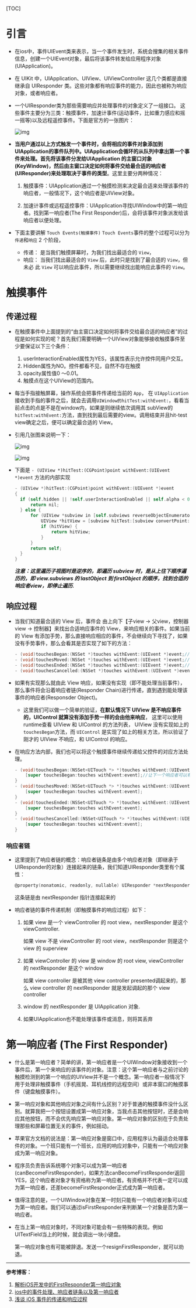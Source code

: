 [TOC]
# 引言

- 在ios中，事件UIEvent类来表示，当一个事件发生时，系统会搜集的相关事件信息，创建一个UIEvent对象，最后将该事件转发给应用程序对象(UIApplication)。

- 在 UIKit 中，UIApplication、UIView、UIViewController 这几个类都是直接继承自 UIResponder 类。这些对象都有响应事件的能力，因此也被称为响应对象，或者响应者。

- 一个UIResponder类为那些需要响应并处理事件的对象定义了一组接口。
  这些事件主要分为三类：触摸事件，加速计事件(运动事件，比如重力感应和摇一摇等)以及远程遥控事件。下面是官方的一张图片：

  ![img](https://images2015.cnblogs.com/blog/277577/201509/277577-20150925160114115-1117691710.png)

- **当用户通过以上方式触发一个事件时，会将相应的事件对象添加到UIApplication的事件队列中。UIApplication会循环的从队列中拿出第一个事件来处理。首先将该事件分发给UIApplication 的主窗口对象(KeyWindow)，然后由主窗口决定如何将事件交给最合适的响应者(UIResponder)来处理取决于事件的类型**。这里主要分两种情况：

  1. 触摸事件：UIApplication通过一个触摸检测来决定最合适来处理该事件的响应者，一般情况下，这个响应者是UIView对象。

  2. 加速计事件或远程遥控事件：UIApplication寻找UIWindow中的第一响应者。找到第一响应者(The First Responder)后，会将该事件对象派发给该响应者以便处理。

- 下面主要讲解 `Touch Events(触摸事件)` `Touch Events`事件的整个过程可以分为 `传递`和`响应` 2 个阶段，
  
  - 传递： 是当我们触摸屏幕时，为我们找出最适合的 `View`，
  - 响应： 当我们找出最适合的 `View` 后，此时只是找到了最合适的 `View`，但未必 此 `View` 可以响应此事件，所以需要继续找出能响应此事件的 `View`。

# 触摸事件

## 传递过程

- 在触摸事件中上面提到的“由主窗口决定如何将事件交给最合适的响应者”的过程是如何实现的呢？首先我们需要明确一个UIView对象能够接收触摸事件至少要保证以下三个条件：

  1. userInteractionEnabled属性为YES，该属性表示允许控件同用户交互。
	2. Hidden属性为NO。控件都看不见，自然不存在触摸
  3. opacity属性值0 ～0.01。
	4. 触摸点在这个UIView的范围内。

- 每当手指接触屏幕，操作系统会把事件传递给当前的 `App`， 在 `UIApplication`接收到手指的事件之后，就会去调用`UIWindow的hitTest:withEvent:`，看看当前点击的点是不是在window内，如果是则继续依次调用其 subView的`hitTest:withEvent:`方法，直到找到最后需要的view。调用结束并且hit-test view确定之后，便可以确定最合适的 View。

- 引用几张图来说明一下：

  ![img](https://user-gold-cdn.xitu.io/2018/8/1/164f4056fb4e4614?w=1258&h=601&f=png&s=78449)

  ![img](https://user-gold-cdn.xitu.io/2018/8/1/164f4056fb573c0d?w=1258&h=601&f=png&s=119853)

- 下面是 `- (UIView *)hitTest:(CGPoint)point withEvent:(UIEvent *)event` 方法的内部实现
	```objective-c
	- (UIView *)hitTest:(CGPoint)point withEvent:(UIEvent *)event
  {
      if (self.hidden || !self.userInteractionEnabled || self.alpha < 0.01 || ![self pointInside:point withEvent:event] || ![self _isAnimatedUserInteractionEnabled]) {
          return nil;
      } else {
          for (UIView *subview in [self.subviews reverseObjectEnumerator]) {
              UIView *hitView = [subview hitTest:[subview convertPoint:point fromView:self] withEvent:event];
              if (hitView) {
                  return hitView;
              }
          }
          return self;
      }
  }
  
  ```
  
  ***注意：这里遍历子视图时是逆序的，即遍历 subview 时，是从上往下顺序遍历的，即 view.subviews 的 lastObject 到 firstObject 的顺序，找到合适的响应者view，即停止遍历.***

## 响应过程

- 当我们知道最合适的 View 后，事件会 由上向下【子view -> 父view，控制器view -> 控制器】来找出合适响应事件的 View，来响应相关的事件。如果当前的 View 有添加手势，那么直接响应相应的事件，不会继续向下寻找了，如果没有手势事件，那么会看其是否实现了如下的方法：

  ```objective-c
  - (void)touchesBegan:(NSSet *)touches withEvent:(UIEvent *)event;//开始触摸
  - (void)touchesMoved:(NSSet *)touches withEvent:(UIEvent *)event;//手指移动
  - (void)touchesEnded:(NSSet *)touches withEvent:(UIEvent *)event;//结束触摸
  - (void)touchesCancelled:(NSSet *)touches withEvent:(UIEvent *)event;://触摸终端
  ```

- 如果有实现那么就由此 View 响应，如果没有实现（即不能处理当前事件），那么事件将会沿着响应者链(Responder Chain)进行传递，直到遇到能处理该事件的响应者(Responsder Object)。

  - 这里我们可以做一个简单的验证，**在默认情况下 UIView 是不响应事件的，UIControl 就算没有添加手势一样的会由他来响应**， 这里可以使用 runtime查看 UIView 和 UIControl 的方法列表，  UIView 没有实现如上的 `touchesBegan`方法，而 `UIControl` 是实现了如上的相关方法，所以验证了刚才的 UIView 不响应，和 UIControl 的响应。

- 在响应方法内部，我们也可以将这个触摸事件继续传递给父控件的对应方法处理。

  ```objective-c
  - (void)touchesBegan:(NSSet<UITouch *> *)touches withEvent:(UIEvent *)event{
      [super touchesBegan:touches withEvent:event];//让下一个响应者可以有机会继续处理
  }
  - (void)touchesMoved:(NSSet<UITouch *> *)touches withEvent:(UIEvent *)event{
      [super touchesBegan:touches withEvent:event];
  }
  - (void)touchesEnded:(NSSet<UITouch *> *)touches withEvent:(UIEvent *)event{
      [super touchesBegan:touches withEvent:event];
  }
  - (void)touchesCancelled:(NSSet<UITouch *> *)touches withEvent:(UIEvent *)event{
      [super touchesBegan:touches withEvent:event];
  }
  ```

### 响应者链

- 这里提到了响应者链的概念：响应者链条是由多个响应者对象（即继承于UIResponder的对象）连接起来的链条，我们知道UIResponder类里有个属性：

  ```objective-c
  @property(nonatomic, readonly, nullable) UIResponder *nextResponder;
  ```

  这条链是由 nextResponder 指针连接起来的

- 响应者链的事件传递机制（即触摸事件的响应过程）如下：

  1. 如果 view 是一个 viewController 的 root view，nextResponder 是这个 viewController.

     如果 view 不是 viewController 的 root view，nextResponder 则是这个 view 的 superview

  2. 如果 viewController 的 view 是 window 的 root view, viewController 的 nextResponder 是这个 window

     如果 view controller 是被其他 view controller presented调起来的，那么 view controller 的 nextResponder 就是发起调起的那个 view controller

  3. window 的 nextResponder 是 UIApplication 对象.

  4. 如果UIApplication也不能处理该事件或消息，则将其丢弃

# 第一响应者 (The First Responder)

- 什么是第一响应者？简单的讲，第一响应者是一个UIWindow对象接收到一个事件后，第一个来响应的该事件的对象。注意：这个第一响应者与之前讨论的触摸检测到的第一个响应的UIView并不是一个概念。第一响应者一般情况下用于处理非触摸事件（手机摇晃、耳机线控的远程空间）或非本窗口的触摸事件（键盘触摸事件）。

- 第一响应对象和其他响应对象之间有什么区别？对于普通的触摸事件没什么区别。就算我把一个按钮设置成第一响应对象，当我点击其他按钮时，还是会响应其他按钮，而不会优先响应第一响应对象。第一响应对象的区别在于负责处理那些和屏幕位置无关的事件，例如摇动。

- 苹果官方文档的说法是：第一响应对象是窗口中，应用程序认为最适合处理事件的对象。一个班只能有一个班长，应用的响应对象中，只能有一个响应对象成为第一响应对象。

- 程序员负责告诉系统哪个对象可以成为第一响应者(canBecomeFirstResponder)，如果方法canBecomeFirstResponder返回YES，这个响应者对象才有资格称为第一响应者。有资格并不代表一定可以成为第一响应者，还差becomeFirstResponder正式成为第一响应者。

- 值得注意的是，一个UIWindow对象在某一时刻只能有一个响应者对象可以成为第一响应者。我们可以通过isFirstResponder来判断某一个对象是否为第一响应者。

- 在当上第一响应对象时，不同对象可能会有一些特殊的表现。例如UITextField当上的时候，就会调出一块小键盘。

  第一响应对象也有可能被辞退。发送一个resignFirstResponder，就可以劝退。
***
**参考博客：**
1. [解析iOS开发中的FirstResponder第一响应对象](https://www.cnblogs.com/On1Key/p/5306747.html)
2. [ios中的事件处理、响应者链条以及第一响应者](https://www.cnblogs.com/forwk/p/4843159.html)
3. [浅谈 iOS 事件的传递和响应过程](https://www.e-learn.cn/content/qita/1052137)